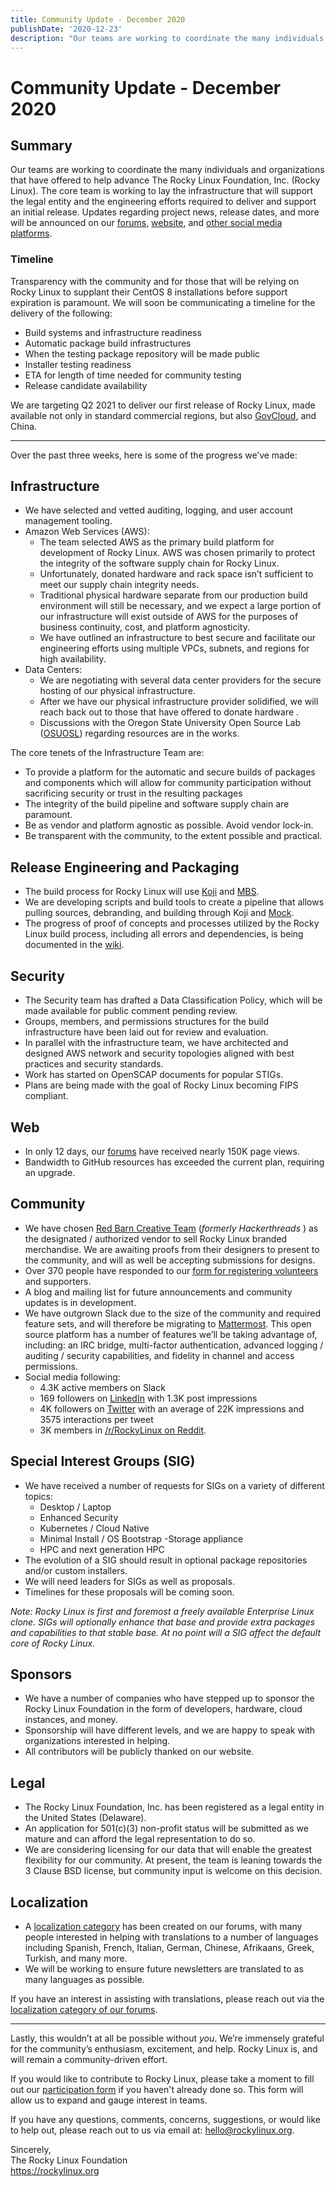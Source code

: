 ```yaml
---
title: Community Update - December 2020
publishDate: '2020-12-23'
description: "Our teams are working to coordinate the many individuals and organizations that have offered to help advance The Rocky Linux Foundation, Inc. (Rocky Linux). The core team is working to lay the infrastructure that will support the legal entity and the engineering efforts required to deliver and support an initial release."
---
```


# Community Update - December 2020

## Summary

Our teams are working to coordinate the many individuals and organizations that have offered to help advance The Rocky Linux Foundation, Inc. (Rocky Linux). The core team is working to lay the infrastructure that will support the legal entity and the engineering efforts required to deliver and support an initial release. Updates regarding project news, release dates, and more will be announced on our [forums](https://forums.rockylinux.org), [website](https://rockylinux.org), and [other social media platforms](https://forums.rockylinux.org/t/all-rocky-linux-links/833?u=jorp).

### Timeline

Transparency with the community and for those that will be relying on Rocky Linux to supplant their CentOS 8 installations before support expiration is paramount. We will soon be communicating a timeline for the delivery of the following:

- Build systems and infrastructure readiness
- Automatic package build infrastructures
- When the testing package repository will be made public
- Installer testing readiness
- ETA for length of time needed for community testing
- Release candidate availability

We are targeting Q2 2021 to deliver our first release of Rocky Linux, made available not only in standard commercial regions, but also [GovCloud](https://aws.amazon.com/govcloud-us), and China.

---


Over the past three weeks, here is some of the progress we’ve made:

## Infrastructure

- We have selected and vetted auditing, logging, and user account management tooling.
- Amazon Web Services (AWS):
	- The team selected AWS as the primary build platform for development of Rocky Linux. AWS was chosen primarily to protect the integrity of the software supply chain for Rocky Linux.
	- Unfortunately, donated hardware and rack space isn’t sufficient to meet our supply chain integrity needs.
	- Traditional physical hardware separate from our production build environment will still be necessary, and we expect a large portion of our infrastructure will exist outside of AWS for the purposes of business continuity, cost, and platform agnosticity.
    - We have outlined an infrastructure to best secure and facilitate our engineering efforts using multiple VPCs, subnets, and regions for high availability.
- Data Centers:
	- We are negotiating with several data center providers for the secure hosting of our physical infrastructure.
    - After we have our physical infrastructure provider solidified, we will reach back out to those that have offered to donate hardware .
    - Discussions with the Oregon State University Open Source Lab ([OSUOSL](https://osuosl.org)) regarding resources are in the works.

The core tenets of the Infrastructure Team are:
- To provide a platform for the automatic and secure builds of packages and components which will allow for community participation without sacrificing security or trust in the resulting packages
- The integrity of the build pipeline and software supply chain are paramount.
- Be as vendor and platform agnostic as possible. Avoid vendor lock-in.
- Be transparent with the community, to the extent possible and practical.

## Release Engineering and Packaging

- The build process for Rocky Linux will use [Koji](https://fedoraproject.org/wiki/Koji) and [MBS](https://pagure.io/fm-orchestrator/tree/master).
- We are developing scripts and build tools to create a pipeline that allows pulling sources, debranding, and building through Koji and [Mock](https://github.com/rpm-software-management/mock/wiki).
- The progress of proof of concepts and processes utilized by the Rocky Linux build process, including all errors and dependencies, is being documented in the [wiki](https://wiki.rockylinux.org/en/Development).

## Security

- The Security team has drafted a Data Classification Policy, which will be made available for public comment pending review.
- Groups, members, and permissions structures for the build infrastructure have been laid out for review and evaluation.
- In parallel with the infrastructure team, we have architected and designed AWS network and security topologies aligned with best practices and security standards.
- Work has started on OpenSCAP documents for popular STIGs.
- Plans are being made with the goal of Rocky Linux becoming FIPS compliant.


## Web

- In only 12 days, our [forums](https://forums.rockylinux.org/) have received nearly 150K page views.
- Bandwidth to GitHub resources has exceeded the current plan, requiring an upgrade.


## Community

- We have chosen [Red Barn Creative Team](https://rbcreative.team/) (*formerly Hackerthreads* ) as the designated / authorized vendor to sell Rocky Linux branded merchandise. We are awaiting proofs from their designers to present to the community, and will as well be accepting submissions for designs.
- Over 370 people have responded to our [form for registering volunteers](https://docs.google.com/forms/d/e/1FAIpQLSfEXnqD1sNHz9cslkMNOk6krUtDdSCYbxL68TTsn7uGZnoSFQ/viewform) and supporters.
- A blog and mailing list for future announcements and community updates is in development.
- We have outgrown Slack due to the size of the community and required feature sets, and will therefore be migrating to [Mattermost](https://mattermost.com). This open source platform has a number of features we’ll be taking advantage of, including: an IRC bridge, multi-factor authentication, advanced logging / auditing / security capabilities, and fidelity in channel and access permissions.
- Social media following:
	- 4.3K active members on Slack
	- 169 followers on [LinkedIn](https://linkedin.com/company/rockylinux) with 1.3K post impressions
	- 4K followers on [Twitter](https://twitter.com/rocky_linux) with an average of 22K impressions and 3575 interactions per tweet
	- 3K members in [/r/RockyLinux on Reddit](https://www.reddit.com/r/RockyLinux).


## Special Interest Groups (SIG)

- We have received a number of requests for SIGs on a variety of different topics:
	- Desktop / Laptop
	- Enhanced Security
	- Kubernetes / Cloud Native
	- Minimal Install / OS Bootstrap
	-Storage appliance
    - HPC and next generation HPC
- The evolution of a SIG should result in optional package repositories and/or custom installers.
- We will need leaders for SIGs as well as proposals.
- Timelines for these proposals will be coming soon.

_Note: Rocky Linux is first and foremost a freely available Enterprise Linux clone. SIGs will optionally enhance that base and provide extra packages and capabilities to that stable base. At no point will a SIG affect the default core of Rocky Linux._

## Sponsors

- We have a number of companies who have stepped up to sponsor the Rocky Linux Foundation in the form of developers, hardware, cloud instances, and money.
- Sponsorship will have different levels, and we are happy to speak with organizations interested in helping.
- All contributors will be publicly thanked on our website.


## Legal

- The Rocky Linux Foundation, Inc. has been registered as a legal entity in the United States (Delaware).
- An application for 501(​c)(3) non-profit status will be submitted as we mature and can afford the legal representation to do so.
- We are considering licensing for our data that will enable the greatest flexibility for our community. At present, the team is leaning towards the 3 Clause BSD license, but community input is welcome on this decision.


## Localization
- A [localization category](https://forums.rockylinux.org/c/localization/10) has been created on our forums, with many people interested in helping with translations to a number of languages including Spanish, French, Italian, German, Chinese, Afrikaans, Greek, Turkish, and many more.
- We will be working to ensure future newsletters are translated to as many languages as possible.


If you have an interest in assisting with translations, please reach out via the [localization category of our forums](https://forums.rockylinux.org/c/localization/10).


---

Lastly, this wouldn’t at all be possible without _you_. We’re immensely grateful for the community’s enthusiasm, excitement, and help. Rocky Linux is, and will  remain a community-driven effort.

If you would like to contribute to Rocky Linux, please take a moment to fill out our [participation form](https://forms.gle/F3crDYVkq79pDtr49) if you haven't already done so. This form will allow us to expand and gauge interest in teams.

If you have any questions, comments, concerns, suggestions, or would like to help out, please reach out to us via email at:  [hello@rockylinux.org](mailto:hello@rockylinux.org).

<span class="mb-2">
  Sincerely,<br/>
  The Rocky Linux Foundation<br/>
  <a href="https://rockylinux.org">https://rockylinux.org</a>
</span>
